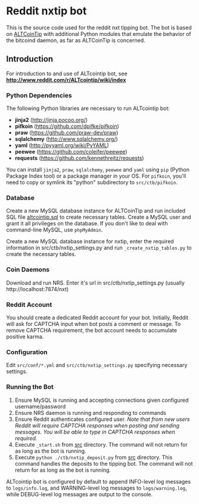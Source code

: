 # Reddit nxtip bot

This is the source code used for the reddit nxt tipping bot. The bot is based on [ALTCoinTip](https://github.com/vindimy/altcointip)
with additional Python modules that emulate the behavior of the bitcoind daemon, as far as ALTCoinTip is concerned.

## Introduction

For introduction to and use of ALTcointip bot, see __http://www.reddit.com/r/ALTcointip/wiki/index__

### Python Dependencies

The following Python libraries are necessary to run ALTcointip bot:

* __jinja2__ (http://jinja.pocoo.org/)
* __pifkoin__ (https://github.com/dpifke/pifkoin)
* __praw__ (https://github.com/praw-dev/praw)
* __sqlalchemy__ (http://www.sqlalchemy.org/)
* __yaml__ (http://pyyaml.org/wiki/PyYAML)
* __peewee__ (https://github.com/coleifer/peewee)
* __requests__ (https://github.com/kennethreitz/requests)

You can install `jinja2`, `praw`, `sqlalchemy`, `peewee` and `yaml` using `pip` (Python Package Index tool) or a package manager in your OS. For `pifkoin`, you'll need to copy or symlink its "python" subdirectory to `src/ctb/pifkoin`.

### Database

Create a new MySQL database instance for ALTCoinTip and run included SQL file [altcointip.sql](altcointip.sql) to create necessary tables. Create a MySQL user and grant it all privileges on the database. If you don't like to deal with command-line MySQL, use `phpMyAdmin`.

Create a new MySQL database instance for nxtip, enter the required information in src/ctb/nxtip_settings.py and run `_create_nxtip_tables.py` to create the necessary tables.

### Coin Daemons

Download and run NRS. Enter it's url in src/ctb/nxtip_settings.py (usually http://localhost:7874/nxt)

### Reddit Account

You should create a dedicated Reddit account for your bot. Initially, Reddit will ask for CAPTCHA input when bot posts a comment or message. To remove CAPTCHA requirement, the bot account needs to accumulate positive karma.

### Configuration

Edit `src/conf/*.yml` and `src/ctb/nxtip_settings.py` specifying necessary settings.

### Running the Bot

1. Ensure MySQL is running and accepting connections given configured username/password
1. Ensure NRS daemon is running and responding to commands
1. Ensure Reddit authenticates configured user. _Note that from new users Reddit will require CAPTCHA responses when posting and sending messages. You will be able to type in CAPTCHA responses when required._
1. Execute `_start.sh` from [src](src/) directory. The command will not return for as long as the bot is running.
1. Execute `python ./ctb/nxtip_deposit.py` from [src](src/) directory. This command handles the deposits to the tipping bot. The command will not return for as long as the bot is running.

ALTcointip bot is configured by default to append INFO-level log messages to `logs/info.log`, and WARNING-level log messages to `logs/warning.log`, while DEBUG-level log messages are output to the console.
